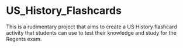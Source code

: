 # US_History_Flashcards
This is a rudimentary project that aims to create a US History flashcard activity that students can use to test their knowledge and study for the Regents exam.
